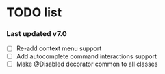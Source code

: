 # TODO list
### Last updated v7.0

- [ ] Re-add context menu support
- [ ] Add autocomplete command interactions support
- [ ] Make @Disabled decorator common to all classes
